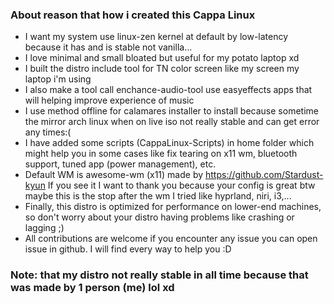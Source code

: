 ### About reason that how i created this Cappa Linux
- I want my system use linux-zen kernel at default by low-latency because it has and is stable not vanilla...
- I love minimal and small bloated but useful for my potato laptop xd
- I built the distro include tool for TN color screen like my screen my laptop i'm using
- I also make a tool call enchance-audio-tool use easyeffects apps that will helping improve experience of music
- I use method offline for calamares installer to install because sometime the mirror arch linux when on live iso not really stable and can get error any times:(
- I have added some scripts (CappaLinux-Scripts) in home folder which might help you in some cases like fix tearing on x11 wm, bluetooth support, tuned app (power management), etc.
- Default WM is awesome-wm (x11) made by https://github.com/Stardust-kyun If you see it I want to thank you because your config is great btw maybe this is the stop after the wm I tried like hyprland, niri, i3,...
- Finally, this distro is optimized for performance on lower-end machines, so don't worry about your distro having problems like crashing or lagging ;)
- All contributions are welcome if you encounter any issue you can open issue in github. I will find every way to help you :D



### Note: that my distro not really stable in all time because that was made by 1 person (me) lol xd
